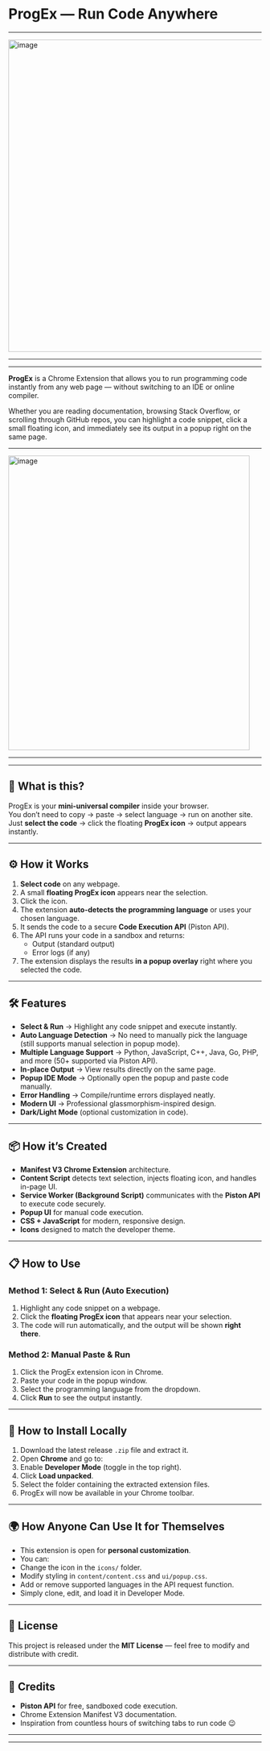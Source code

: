 # ProgEx — Run Code Anywhere
---


<img width="1290" height="620" alt="image" src="https://github.com/user-attachments/assets/8d72dfab-fcd2-417b-9584-c15d163f1b5b" />


---
---


**ProgEx** is a Chrome Extension that allows you to run programming code instantly from any web page — without switching to an IDE or online compiler.  

Whether you are reading documentation, browsing Stack Overflow, or scrolling through GitHub repos, you can highlight a code snippet, click a small floating icon, and immediately see its output in a popup right on the same page.


---


<img width="480" height="585" alt="image" src="https://github.com/user-attachments/assets/35967ed1-2907-4324-93a9-2f6e19212dd8" />

---
---


## 🚀 What is this?

ProgEx is your **mini-universal compiler** inside your browser.  
You don’t need to copy → paste → select language → run on another site.  
Just **select the code** → click the floating **ProgEx icon** → output appears instantly.

---

## ⚙ How it Works

1. **Select code** on any webpage.
2. A small **floating ProgEx icon** appears near the selection.
3. Click the icon.
4. The extension **auto-detects the programming language** or uses your chosen language.
5. It sends the code to a secure **Code Execution API** (Piston API).
6. The API runs your code in a sandbox and returns:
   - Output (standard output)
   - Error logs (if any)
7. The extension displays the results **in a popup overlay** right where you selected the code.

---

## 🛠 Features

- **Select & Run** → Highlight any code snippet and execute instantly.
- **Auto Language Detection** → No need to manually pick the language (still supports manual selection in popup mode).
- **Multiple Language Support** → Python, JavaScript, C++, Java, Go, PHP, and more (50+ supported via Piston API).
- **In-place Output** → View results directly on the same page.
- **Popup IDE Mode** → Optionally open the popup and paste code manually.
- **Error Handling** → Compile/runtime errors displayed neatly.
- **Modern UI** → Professional glassmorphism-inspired design.
- **Dark/Light Mode** (optional customization in code).

---

## 📦 How it’s Created

- **Manifest V3 Chrome Extension** architecture.
- **Content Script** detects text selection, injects floating icon, and handles in-page UI.
- **Service Worker (Background Script)** communicates with the **Piston API** to execute code securely.
- **Popup UI** for manual code execution.
- **CSS + JavaScript** for modern, responsive design.
- **Icons** designed to match the developer theme.


---

## 📋 How to Use

### Method 1: Select & Run (Auto Execution)
1. Highlight any code snippet on a webpage.
2. Click the **floating ProgEx icon** that appears near your selection.
3. The code will run automatically, and the output will be shown **right there**.

### Method 2: Manual Paste & Run
1. Click the ProgEx extension icon in Chrome.
2. Paste your code in the popup window.
3. Select the programming language from the dropdown.
4. Click **Run** to see the output instantly.

---

## 🔧 How to Install Locally

1. Download the latest release `.zip` file and extract it.  
2. Open **Chrome** and go to:
3. Enable **Developer Mode** (toggle in the top right).
4. Click **Load unpacked**.
5. Select the folder containing the extracted extension files.
6. ProgEx will now be available in your Chrome toolbar.

---

## 🌍 How Anyone Can Use It for Themselves

- This extension is open for **personal customization**.
- You can:
- Change the icon in the `icons/` folder.
- Modify styling in `content/content.css` and `ui/popup.css`.
- Add or remove supported languages in the API request function.
- Simply clone, edit, and load it in Developer Mode.

---

## 📜 License

This project is released under the **MIT License** — feel free to modify and distribute with credit.

---

## 🙌 Credits

- **Piston API** for free, sandboxed code execution.
- Chrome Extension Manifest V3 documentation.
- Inspiration from countless hours of switching tabs to run code 😉

---
---

